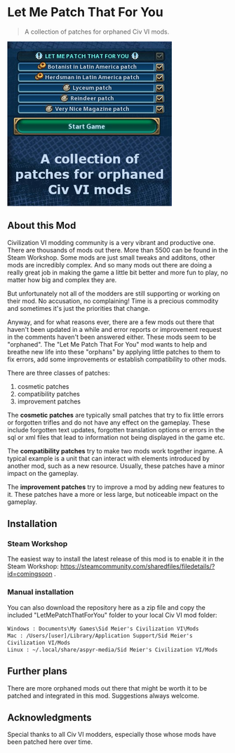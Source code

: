 # Let Me Patch That For You
> A collection of patches for orphaned Civ VI mods.

![Logo](MainBanner.png)


## About this Mod
Civilization VI modding community is a very vibrant and productive one. There are thousands of mods out there. More than 5500 can be found in the Steam Workshop. Some mods are just small tweaks and additons, other mods are incredibly complex. And so many mods out there are doing a really great job in making the game a little bit better and more fun to play, no matter how big and complex they are.

But unfortunately not all of the modders are still supporting or working on their mod. No accusation, no complaining! Time is a precious commodity and sometimes it's just the priorities that change.

Anyway, and for what reasons ever, there are a few mods out there that haven't been updated in a while and error reports or improvement request in the comments haven't been answered either. These mods seem to be "orphaned".
The "Let Me Patch That For You" mod wants to help and breathe new life into these "orphans" by applying little patches to them to fix errors, add some improvements or establish compatibility to other mods.

There are three classes of patches:
1. cosmetic patches
1. compatibility patches
1. improvement patches

The **cosmetic patches**  are typically small patches that try to fix little errors or forgotten trifles and do not have any effect on the gameplay. These include forgotten text updates, forgotten translation options or errors in the sql or xml files that lead to information not being displayed in the game etc.

The **compatibility patches** try to make two mods work together ingame. A typical example is a unit that can interact with elements introduced by another mod, such as a new resource. Usually, these patches have a minor impact on the gameplay.

The **improvement patches** try to improve a mod by adding new features to it. These patches have a more or less large, but noticeable impact on the gameplay.

## Installation

### Steam Workshop
The easiest way to install the latest release of this mod is to enable it in the Steam Workshop: https://steamcommunity.com/sharedfiles/filedetails/?id=comingsoon .

### Manual installation
You can also download the repository here as a zip file and copy the included "LetMePatchThatForYou" folder to your local Civ VI mod folder:

```
Windows : Documents\My Games\Sid Meier's Civilization VI\Mods
Mac : /Users/[user]/Library/Application Support/Sid Meier's Civilization VI/Mods
Linux : ~/.local/share/aspyr-media/Sid Meier's Civilization VI/Mods
```

## Further plans
There are more orphaned mods out there that might be worth it to be patched and integrated in this mod.
Suggestions always welcome.

## Acknowledgments

Special thanks to all Civ VI modders, especially those whose mods have been patched here over time.
